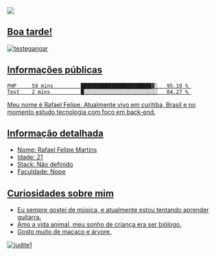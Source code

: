 <div>
    <a target='_blank' href="https://www.notion.so/MySql-7c684f2e63804c8593e1f1869bf48cf4">
        <img src="https://img.shields.io/badge/-Notion-white">
</div>   
<!--<p align="left"> <img src="https://komarev.com/ghpvc/?username=Miopiaa&label=Profile%20views&color=0e75b6&style=flat" alt="Miopiaa" /> </p>-->   

## Boa tarde!

![testegangar](https://user-images.githubusercontent.com/57761831/145878829-6516efec-2c64-4472-912c-6757e46bb1bf.gif)

## Informações públicas
    
<!--START_SECTION:waka-->
```text
PHP     59 mins         ███████████████████████▓░   95.19 % 
Text    2 mins          █░░░░░░░░░░░░░░░░░░░░░░░░   04.27 % 
```
<!--END_SECTION:waka-->

Meu nome é Rafael Felipe. Atualmente vivo em curitiba, Brasil e no momento estudo tecnologia com foco em back-end.

## Informação detalhada

<ul>
  <li> Nome: Rafael Felipe Martins
  <li> Idade: 21
  <li> Stack: Não definido 
  <li> Faculdade: Nope  
</ul>

## Curiosidades sobre mim

* Eu sempre gostei de música, e atualmente estou tentando aprender guitarra.   
* Amo a vida animal, meu sonho de criança era ser biólogo.  
* Gosto muito de macaco e árvore.

![judite1](https://user-images.githubusercontent.com/57761831/144719189-7d7e11bd-8eb3-4dd3-94f3-23ef3fd6eab8.jpg)
